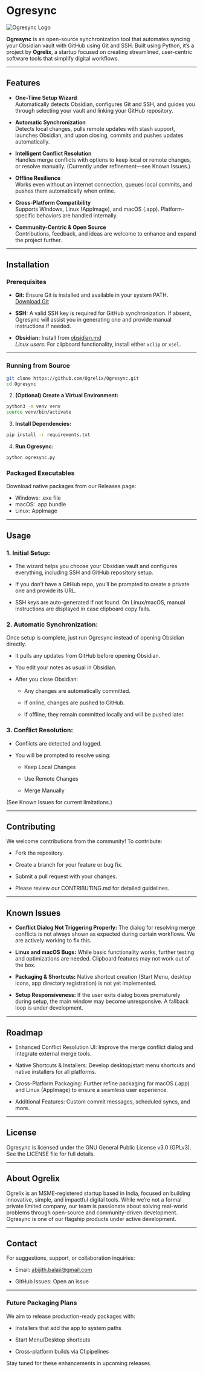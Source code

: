 # Ogresync

![Ogresync Logo](logo.ico)

**Ogresync** is an open-source synchronization tool that automates syncing your Obsidian vault with GitHub using Git and SSH. Built using Python, it’s a project by **Ogrelix**, a startup focused on creating streamlined, user-centric software tools that simplify digital workflows.

---

## Features

- **One-Time Setup Wizard**  
  Automatically detects Obsidian, configures Git and SSH, and guides you through selecting your vault and linking your GitHub repository.

- **Automatic Synchronization**  
  Detects local changes, pulls remote updates with stash support, launches Obsidian, and upon closing, commits and pushes updates automatically.

- **Intelligent Conflict Resolution**  
  Handles merge conflicts with options to keep local or remote changes, or resolve manually. (Currently under refinement—see Known Issues.)

- **Offline Resilience**  
  Works even without an internet connection, queues local commits, and pushes them automatically when online.

- **Cross-Platform Compatibility**  
  Supports Windows, Linux (AppImage), and macOS (.app). Platform-specific behaviors are handled internally.

- **Community-Centric & Open Source**  
  Contributions, feedback, and ideas are welcome to enhance and expand the project further.

---

## Installation

### Prerequisites

- **Git:** Ensure Git is installed and available in your system PATH.  
  [Download Git](https://git-scm.com/)

- **SSH:** A valid SSH key is required for GitHub synchronization. If absent, Ogresync will assist you in generating one and provide manual instructions if needed.

- **Obsidian:** Install from [obsidian.md](https://obsidian.md/)  
  *Linux users:* For clipboard functionality, install either `xclip` or `xsel`.

---

### Running from Source

```bash
git clone https://github.com/Ogrelix/Ogresync.git
cd Ogresync
   ```
2. **(Optional) Create a Virtual Environment:**

  ```bash
  python3 -m venv venv
  source venv/bin/activate
  ```

3. **Install Dependencies:**
  ```bash
  pip install -r requirements.txt
  ```

4. **Run Ogresync:**
  ```bash
  python ogresync.py
  ```

### Packaged Executables
Download native packages from our Releases page:

- Windows: .exe file
- macOS: .app bundle
- Linux: AppImage
  
---

## Usage
### 1. Initial Setup:
- The wizard helps you choose your Obsidian vault and configures everything, including SSH and GitHub repository setup.

- If you don’t have a GitHub repo, you’ll be prompted to create a private one and provide its URL.

- SSH keys are auto-generated if not found. On Linux/macOS, manual instructions are displayed in case clipboard copy fails.

### 2. Automatic Synchronization:

Once setup is complete, just run Ogresync instead of opening Obsidian directly.

- It pulls any updates from GitHub before opening Obsidian.

- You edit your notes as usual in Obsidian.

- After you close Obsidian:

  - Any changes are automatically committed.

  - If online, changes are pushed to GitHub.

  - If offline, they remain committed locally and will be pushed later.

### 3. Conflict Resolution:

- Conflicts are detected and logged.

- You will be prompted to resolve using:

  - Keep Local Changes

  - Use Remote Changes

  - Merge Manually

(See Known Issues for current limitations.)

---

## Contributing
We welcome contributions from the community! To contribute:

- Fork the repository.

- Create a branch for your feature or bug fix.

- Submit a pull request with your changes.

- Please review our CONTRIBUTING.md for detailed guidelines.

---

## Known Issues
- **Conflict Dialog Not Triggering Properly:**
The dialog for resolving merge conflicts is not always shown as expected during certain workflows. We are actively working to fix this.

- **Linux and macOS Bugs:**
While basic functionality works, further testing and optimizations are needed. Clipboard features may not work out of the box.

- **Packaging & Shortcuts:**
Native shortcut creation (Start Menu, desktop icons, app directory registration) is not yet implemented.

- **Setup Responsiveness:**
If the user exits dialog boxes prematurely during setup, the main window may become unresponsive. A fallback loop is under development.

---

## Roadmap
- Enhanced Conflict Resolution UI:
  Improve the merge conflict dialog and integrate external merge tools.

- Native Shortcuts & Installers:
  Develop desktop/start menu shortcuts and native installers for all platforms.

- Cross-Platform Packaging:
  Further refine packaging for macOS (.app) and Linux (AppImage) to ensure a seamless user experience.

- Additional Features:
  Custom commit messages, scheduled syncs, and more.

---

## License
Ogresync is licensed under the GNU General Public License v3.0 (GPLv3). 
See the LICENSE file for full details.

---

## About Ogrelix
Ogrelix is an MSME-registered startup based in India, focused on building innovative, simple, and impactful digital tools. While we’re not a formal private limited company, our team is passionate about solving real-world problems through open-source and community-driven development. Ogresync is one of our flagship products under active development.

---

## Contact
For suggestions, support, or collaboration inquiries:

- Email: abijith.balaji@gmail.com

- GitHub Issues: Open an issue

---

### Future Packaging Plans

We aim to release production-ready packages with:

- Installers that add the app to system paths

- Start Menu/Desktop shortcuts

- Cross-platform builds via CI pipelines

Stay tuned for these enhancements in upcoming releases.
